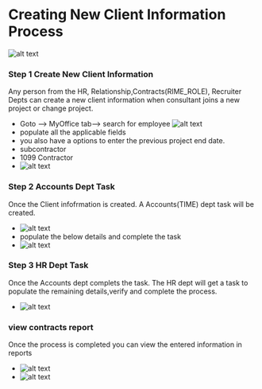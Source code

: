 Creating New Client Information Process
=========

![alt text](../../images/bpm/new-client-info/new_client_information.png "New Client Info")

### Step 1 Create New Client Information
 Any person from the HR, Relationship,Contracts(RIME_ROLE), Recruiter Depts can create a new client information when consultant joins a new project or change project.
 - Goto --> MyOffice tab--> search for employee
 ![alt text](../../images/bpm/new-client-info/create-client-info-link.png "New Client Info")
 - populate all the applicable fields
 - you also have a options to enter the previous project end date.
 - subcontractor
 - 1099 Contractor
 - ![alt text](../../images/bpm/new-client-info/create-client-info-fields.png "New Client Info")


### Step 2 Accounts Dept Task
 Once the Client infofrmation is created. A Accounts(TIME) dept task will be created.
 - ![alt text](../../images/bpm/new-client-info/new-client-info-acct-task.png "New Client Info")
 - populate the below details and complete the task
 - ![alt text](../../images/bpm/new-client-info/new-client-info-acct-task-details.png "New Client Info")
 
### Step 3 HR Dept Task
Once the Accounts dept complets the task. The HR dept will get a task to populate the remaining details,verify and complete the process.
 - ![alt text](../../images/bpm/new-client-info/new-client-info-hr-task.png "New Client Info")

### view contracts report
Once the process is completed you can view the entered information in reports
 - ![alt text](../../images/bpm/new-client-info/new-client-info-reports.png "New Client Info")
 - ![alt text](../../images/bpm/new-client-info/new-client-info-contract-details.png "New Client Info")


 





